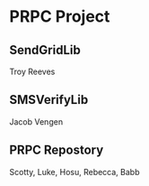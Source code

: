 # PRPC Project

## SendGridLib

Troy Reeves

## SMSVerifyLib

Jacob Vengen

## PRPC Repostory

Scotty, Luke, Hosu, Rebecca, Babb